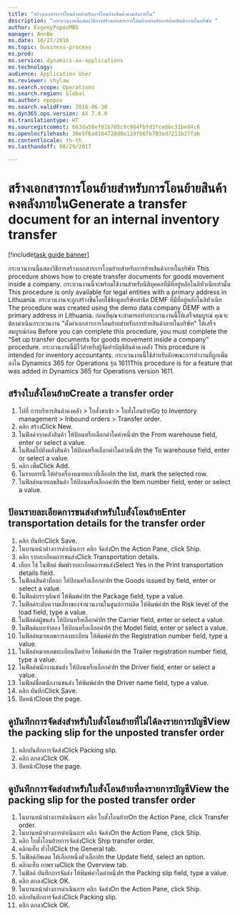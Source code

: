 ```yaml
--- 
title: "สร้างเอกสารการโอนย้ายสำหรับการโอนย้ายสินค้าคงคลังภายใน"
description: "กระบวนงานนี้แสดงวิธีการสร้างเอกสารการโอนย้ายสำหรับการย้ายสินค้าภายในบริษัท "
author: EvgenyPopovMBS
manager: AnnBe
ms.date: 10/27/2016
ms.topic: business-process
ms.prod: 
ms.service: dynamics-ax-applications
ms.technology: 
audience: Application User
ms.reviewer: shylaw
ms.search.scope: Operations
ms.search.region: Global
ms.author: epopov
ms.search.validFrom: 2016-06-30
ms.dyn365.ops.version: AX 7.0.0
ms.translationtype: HT
ms.sourcegitcommit: 663da58ef01b705c0c984fbfd3fce8bc31be04c6
ms.openlocfilehash: 30e5f6ad184720d0e119f86fb703ed7211b27fab
ms.contentlocale: th-th
ms.lasthandoff: 08/29/2017

---
```

# <a name="generate-a-transfer-document-for-an-internal-inventory-transfer"></a><span data-ttu-id="b1821-103">สร้างเอกสารการโอนย้ายสำหรับการโอนย้ายสินค้าคงคลังภายใน</span><span class="sxs-lookup"><span data-stu-id="b1821-103">Generate a transfer document for an internal inventory transfer</span></span>

[!include[task guide banner](../../includes/task-guide-banner.md)]

<span data-ttu-id="b1821-104">กระบวนงานนี้แสดงวิธีการสร้างเอกสารการโอนย้ายสำหรับการย้ายสินค้าภายในบริษัท </span><span class="sxs-lookup"><span data-stu-id="b1821-104">This procedure shows how to create transfer documents for goods movement inside a company.</span></span> <span data-ttu-id="b1821-105">กระบวนงานนี้จะพร้อมใช้งานสำหรับนิติบุคคลที่มีที่อยู่หลักในลิทัวเนียเท่านั้น </span><span class="sxs-lookup"><span data-stu-id="b1821-105">This procedure is only available for legal entities with a primary address in Lithuania.</span></span> <span data-ttu-id="b1821-106">กระบวนงานจะถูกสร้างขึ้นโดยใช้ข้อมูลบริษัทสาธิต DEMF ที่มีที่อยู่หลักในลิทัวเนีย </span><span class="sxs-lookup"><span data-stu-id="b1821-106">The procedure was created using the demo data company DEMF with a primary address in Lithuania.</span></span> <span data-ttu-id="b1821-107">ก่อนที่คุณจะสามารถทำกระบวนงานนี้ให้เสร็จสมบูรณ์ คุณจะต้องดำเนินกระบวนงาน "ตั้งค่าเอกสารการโอนย้ายสำหรับการย้ายสินค้าภายในบริษัท" ให้เสร็จสมบูรณ์ก่อน </span><span class="sxs-lookup"><span data-stu-id="b1821-107">Before you can complete this procedure, you must complete the “Set up transfer documents for goods movement inside a company” procedure.</span></span> <span data-ttu-id="b1821-108">กระบวนงานนี้มีไว้สำหรับผู้จัดทำบัญชีสินค้าคงคลัง </span><span class="sxs-lookup"><span data-stu-id="b1821-108">This procedure is intended for inventory accountants.</span></span> <span data-ttu-id="b1821-109">กระบวนงานนี้ใช้สำหรับลักษณะการทำงานที่ถูกเพิ่มลงใน Dynamics 365 for Operations รุ่น 1611</span><span class="sxs-lookup"><span data-stu-id="b1821-109">This procedure is for a feature that was added in Dynamics 365 for Operations version 1611.</span></span>


## <a name="create-a-transfer-order"></a><span data-ttu-id="b1821-110">สร้างใบสั่งโอนย้าย</span><span class="sxs-lookup"><span data-stu-id="b1821-110">Create a transfer order</span></span>
1. <span data-ttu-id="b1821-111">ไปที่ การบริหารสินค้าคงคลัง > ใบสั่งขาเข้า > ใบสั่งโอนย้าย</span><span class="sxs-lookup"><span data-stu-id="b1821-111">Go to Inventory management > Inbound orders > Transfer order.</span></span>
2. <span data-ttu-id="b1821-112">คลิก สร้าง</span><span class="sxs-lookup"><span data-stu-id="b1821-112">Click New.</span></span>
3. <span data-ttu-id="b1821-113">ในฟิลด์จากคลังสินค้า ให้ป้อนหรือเลือกค่าใดค่าหนึ่ง</span><span class="sxs-lookup"><span data-stu-id="b1821-113">In the From warehouse field, enter or select a value.</span></span>
4. <span data-ttu-id="b1821-114">ในฟิลด์ไปยังคลังสินค้า ให้ป้อนหรือเลือกค่าใดค่าหนึ่ง</span><span class="sxs-lookup"><span data-stu-id="b1821-114">In the To warehouse field, enter or select a value.</span></span>
5. <span data-ttu-id="b1821-115">คลิก เพิ่ม</span><span class="sxs-lookup"><span data-stu-id="b1821-115">Click Add.</span></span>
6. <span data-ttu-id="b1821-116">ในรายการนี้ ให้ทำเครื่องหมายแถวที่เลือก</span><span class="sxs-lookup"><span data-stu-id="b1821-116">In the list, mark the selected row.</span></span>
7. <span data-ttu-id="b1821-117">ในฟิลด์หมายเลขสินค้า ให้ป้อนหรือเลือกค่า</span><span class="sxs-lookup"><span data-stu-id="b1821-117">In the Item number field, enter or select a value.</span></span>

## <a name="enter-transportation-details-for-the-transfer-order"></a><span data-ttu-id="b1821-118">ป้อนรายละเอียดการขนส่งสำหรับใบสั่งโอนย้าย</span><span class="sxs-lookup"><span data-stu-id="b1821-118">Enter transportation details for the transfer order</span></span>
1. <span data-ttu-id="b1821-119">คลิก บันทึก</span><span class="sxs-lookup"><span data-stu-id="b1821-119">Click Save.</span></span>
2. <span data-ttu-id="b1821-120">ในบานหน้าต่างการดำเนินการ คลิก จัดส่ง</span><span class="sxs-lookup"><span data-stu-id="b1821-120">On the Action Pane, click Ship.</span></span>
3. <span data-ttu-id="b1821-121">คลิก รายละเอียดการขนส่ง</span><span class="sxs-lookup"><span data-stu-id="b1821-121">Click Transportation details.</span></span>
4. <span data-ttu-id="b1821-122">เลือก ใช่ ในฟิลด์ พิมพ์รายละเอียดการขนส่ง</span><span class="sxs-lookup"><span data-stu-id="b1821-122">Select Yes in the Print transportation details field.</span></span>
5. <span data-ttu-id="b1821-123">ในฟิลด์สินค้าที่ออก ให้ป้อนหรือเลือกค่า</span><span class="sxs-lookup"><span data-stu-id="b1821-123">In the Goods issued by field, enter or select a value.</span></span>
6. <span data-ttu-id="b1821-124">ในฟิลด์บรรจุภัณฑ์ ให้พิมพ์ค่า</span><span class="sxs-lookup"><span data-stu-id="b1821-124">In the Package field, type a value.</span></span>
7. <span data-ttu-id="b1821-125">ในฟิลด์ระดับความเสี่ยงของจำนวนงานในศูนย์การผลิต ให้พิมพ์ค่า</span><span class="sxs-lookup"><span data-stu-id="b1821-125">In the Risk level of the load field, type a value.</span></span>
8. <span data-ttu-id="b1821-126">ในฟิลด์ด์ผู้ขนส่ง ให้ป้อนหรือเลือกค่า</span><span class="sxs-lookup"><span data-stu-id="b1821-126">In the Carrier field, enter or select a value.</span></span>
9. <span data-ttu-id="b1821-127">ในฟิลด์แบบจำลอง ให้ป้อนหรือเลือกค่า</span><span class="sxs-lookup"><span data-stu-id="b1821-127">In the Model field, enter or select a value.</span></span>
10. <span data-ttu-id="b1821-128">ในฟิลด์หมายเลขการลงทะเบียน ให้พิมพ์ค่า</span><span class="sxs-lookup"><span data-stu-id="b1821-128">In the Registration number field, type a value.</span></span>
11. <span data-ttu-id="b1821-129">ในฟิลด์หมายเลขทะเบียนปิดท้าย ให้พิมพ์ค่า</span><span class="sxs-lookup"><span data-stu-id="b1821-129">In the Trailer registration number field, type a value.</span></span>
12. <span data-ttu-id="b1821-130">ในฟิลด์พนักงานขนส่ง ให้ป้อนหรือเลือกค่า</span><span class="sxs-lookup"><span data-stu-id="b1821-130">In the Driver field, enter or select a value.</span></span>
13. <span data-ttu-id="b1821-131">ในฟิลด์ชื่อพนักงานขนส่ง ให้พิมพ์ค่า</span><span class="sxs-lookup"><span data-stu-id="b1821-131">In the Driver name field, type a value.</span></span>
14. <span data-ttu-id="b1821-132">คลิก บันทึก</span><span class="sxs-lookup"><span data-stu-id="b1821-132">Click Save.</span></span>
15. <span data-ttu-id="b1821-133">ปิดหน้า</span><span class="sxs-lookup"><span data-stu-id="b1821-133">Close the page.</span></span>

## <a name="view-the-packing-slip-for-the-unposted-transfer-order"></a><span data-ttu-id="b1821-134">ดูบันทึกการจัดส่งสำหรับใบสั่งโอนย้ายที่ไม่ได้ลงรายการบัญชี</span><span class="sxs-lookup"><span data-stu-id="b1821-134">View the packing slip for the unposted transfer order</span></span>
1. <span data-ttu-id="b1821-135">คลิกบันทึกการจัดส่ง</span><span class="sxs-lookup"><span data-stu-id="b1821-135">Click Packing slip.</span></span>
2. <span data-ttu-id="b1821-136">คลิก ตกลง</span><span class="sxs-lookup"><span data-stu-id="b1821-136">Click OK.</span></span>
3. <span data-ttu-id="b1821-137">ปิดหน้า</span><span class="sxs-lookup"><span data-stu-id="b1821-137">Close the page.</span></span>

## <a name="view-the-packing-slip-for-the-posted-transfer-order"></a><span data-ttu-id="b1821-138">ดูบันทึกการจัดส่งสำหรับใบสั่งโอนย้ายที่ลงรายการบัญชี</span><span class="sxs-lookup"><span data-stu-id="b1821-138">View the packing slip for the posted transfer order</span></span>
1. <span data-ttu-id="b1821-139">ในบานหน้าต่างการดำเนินการ คลิก ใบสั่งโอนย้าย</span><span class="sxs-lookup"><span data-stu-id="b1821-139">On the Action Pane, click Transfer order.</span></span>
2. <span data-ttu-id="b1821-140">ในบานหน้าต่างการดำเนินการ คลิก จัดส่ง</span><span class="sxs-lookup"><span data-stu-id="b1821-140">On the Action Pane, click Ship.</span></span>
3. <span data-ttu-id="b1821-141">คลิก ใบสั่งโอนย้ายการจัดส่ง</span><span class="sxs-lookup"><span data-stu-id="b1821-141">Click Ship transfer order.</span></span>
4. <span data-ttu-id="b1821-142">คลิกแท็บ ทั่วไป</span><span class="sxs-lookup"><span data-stu-id="b1821-142">Click the General tab.</span></span>
5. <span data-ttu-id="b1821-143">ในฟิลด์อัพเดต ให้เลือกหนึ่งตัวเลือก</span><span class="sxs-lookup"><span data-stu-id="b1821-143">In the Update field, select an option.</span></span>
6. <span data-ttu-id="b1821-144">คลิกแท็บ ภาพรวม</span><span class="sxs-lookup"><span data-stu-id="b1821-144">Click the Overview tab.</span></span>
7. <span data-ttu-id="b1821-145">ในฟิลด์ บันทึกการจัดส่ง ให้พิมพ์ค่าใดค่าหนึ่ง</span><span class="sxs-lookup"><span data-stu-id="b1821-145">In the Packing slip field, type a value.</span></span>
8. <span data-ttu-id="b1821-146">คลิก ตกลง</span><span class="sxs-lookup"><span data-stu-id="b1821-146">Click OK.</span></span>
9. <span data-ttu-id="b1821-147">ในบานหน้าต่างการดำเนินการ คลิก จัดส่ง</span><span class="sxs-lookup"><span data-stu-id="b1821-147">On the Action Pane, click Ship.</span></span>
10. <span data-ttu-id="b1821-148">คลิกบันทึกการจัดส่ง</span><span class="sxs-lookup"><span data-stu-id="b1821-148">Click Packing slip.</span></span>
11. <span data-ttu-id="b1821-149">คลิก ตกลง</span><span class="sxs-lookup"><span data-stu-id="b1821-149">Click OK.</span></span>



